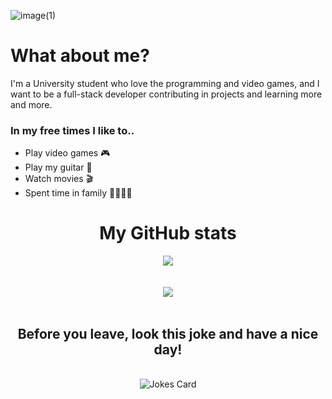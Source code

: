![image(1)](https://user-images.githubusercontent.com/74383095/186285248-79a14b03-ae77-4b2d-b9f9-008901638304.png)


# What about me?

I'm a University student who love the programming and video games, and I want to be a full-stack developer contributing in projects and learning more and more.

### In my free times I like to..

- Play video games 🎮
- Play my guitar 🎸
- Watch movies 🎬
- Spent time in family 👨‍👩‍👧‍👦


# <div align="center">My GitHub stats</div> 

<div align="center">
  <img src="https://github-readme-stats.vercel.app/api?username=Guapura89&count_private=true&show_icons=true&theme=radical" />
</div>
</br >
</br >

<div align="center">
  <img src="https://github-readme-stats.vercel.app/api/top-langs/?username=Guapura89&layout=compact&show_icons=true&theme=radical" />
</div>
</br >



## <div align="center">Before you leave, look this joke and have a nice day!</div>  
</br >
<div align="center">
  <img src="https://readme-jokes.vercel.app/api?&theme=dracula" alt="Jokes Card" />
</div>
